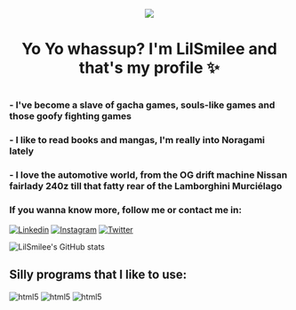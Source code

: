 <p align="center">
  <img src="https://user-images.githubusercontent.com/127854901/226980020-19e1fd76-fd1b-4319-8877-9cb410d20ab3.gif"/>
</p>

<h1 align="center"> Yo Yo whassup? I'm LilSmilee and that's my profile ✨<h1>

### - I've become a slave of gacha games, souls-like games  and those goofy fighting games
### - I like to read books and mangas, I'm really into Noragami lately
### - I love the automotive world, from the OG drift machine Nissan fairlady 240z till that fatty rear of the Lamborghini Murciélago

### If you wanna know more, follow me or contact me in:

[![Linkedin](https://img.shields.io/badge/LinkedIn-0077B5?style=for-the-badge&logo=linkedin&logoColor=white)](https://www.linkedin.com/in/matheus-silveira-1451b4212/)
[![Instagram](https://img.shields.io/badge/Instagram-E4405F?style=for-the-badge&logo=instagram&logoColor=white)](https://www.instagram.com/lilsmilee.png/)
[![Twitter](https://img.shields.io/badge/Twitter-1DA1F2?style=for-the-badge&logo=twitter&logoColor=white)](https://twitter.com/smilee_lil)

![LilSmilee's GitHub stats](https://github-readme-stats.vercel.app/api?username=LilSmilee&show_icons=true&theme=dracula)

## Silly programs that I like to use:

<div style="display: inline_block><br/>
<img align="center" alt="html5" src="https://img.shields.io/badge/Python-14354C?style=for-the-badge&logo=python&logoColor=white"/>
<img align="center" alt="html5" src="https://img.shields.io/badge/PyCharm-000000.svg?&style=for-the-badge&logo=PyCharm&logoColor=white"/>
<img align="center" alt="html5" src="https://img.shields.io/badge/GIT-E44C30?style=for-the-badge&logo=git&logoColor=white"/>
<img align="center" alt="html5" src="https://img.shields.io/badge/Python-14354C?style=for-the-badge&logo=python&logoColor=white"/>
</div>
